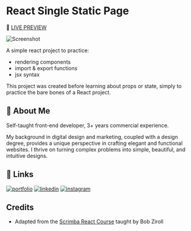 
# React Single Static Page

👀 [LIVE PREVIEW](https://eloquent-dodol-cb98f2.netlify.app/) 

![Screenshot](./assets/Project.png)

A simple react project to practice:
- rendering components
- import & export functions
- jsx syntax

This project was created before learning about props or state, simply to practice the bare bones of a React project.


## 🚀 About Me

Self-taught front-end developer, 3+ years commercial experience. 

My background in digital design and marketing, coupled with a design degree, provides a unique perspective in crafting elegant and functional websites. I thrive on turning complex problems into simple, beautiful, and intuitive designs.


## 🔗 Links
[![portfolio](https://img.shields.io/badge/my_portfolio-000?style=for-the-badge&logo=ko-fi&logoColor=white)](https://bizzy-coding.github.io/Junior_Dev/)
[![linkedin](https://img.shields.io/badge/linkedin-0A66C2?style=for-the-badge&logo=linkedin&logoColor=white)](https://www.linkedin.com/in/laura-bizzle/)
[![instagram](https://img.shields.io/badge/Instagram-E4405F?style=for-the-badge&logo=instagram&logoColor=white)](https://www.instagram.com/bizzy_coding/)


## Credits

 - Adapted from the [Scrimba React Course](https://scrimba.com/learn/learnreact) taught by Bob Ziroll
 
